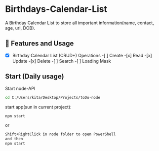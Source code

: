 # Birthdays-Calendar-List

A Birthday Calendar List to store all important information(name, contact, age, url, DOB).

## 🎂 Features and Usage

-[x] Birthday Calendar List (CRUD\*) Operations -[ ] Create -[x] Read -[x] Update -[x] Delete -[ ] Search -[ ] Loading Mask

## Start (Daily usage)

Start node-API

```sh
cd C:/Users/kita/Desktop/Projects/toDo-node
```

start app(sun in current project):

```sh
npm start
```

or

```sh
Shift+RightClick in node folder to open PowerShell
and then
npm start
```
